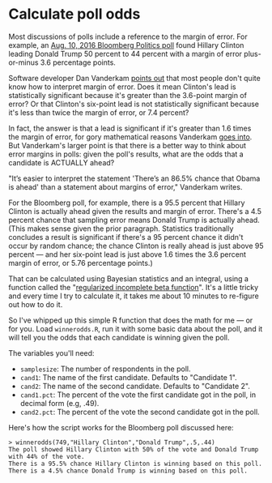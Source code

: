 # Calculate poll odds

Most discussions of polls include a reference to the margin of error. For example, an [Aug. 10, 2016 Bloomberg Politics poll](http://www.bloomberg.com/politics/articles/2016-08-10/bloomberg-politics-national-poll) found Hillary Clinton leading Donald Trump 50 percent to 44 percent with a margin of error plus-or-minus 3.6 percentage points.

Software developer Dan Vanderkam [points out](http://www.danvk.org/wp/2008-09-25/how-to-read-polls/) that most people don't quite know how to interpret margin of error. Does it mean Clinton's lead is statistically significant because it's greater than the 3.6-point margin of error? Or that Clinton's six-point lead is not statistically significant because it's less than twice the margin of error, or 7.4 percent?

In fact, the answer is that a lead is significant if it's greater than 1.6 times the margin of error, for gory mathematical reasons Vanderkam [goes into](http://www.danvk.org/wp/2008-09-25/how-to-read-polls/). But Vanderkam's larger point is that there is a better way to think about error margins in polls: given the poll's results, what are the odds that a candidate is ACTUALLY ahead?

"It’s easier to interpret the statement 'There’s an 86.5% chance that Obama is ahead' than a statement about margins of error," Vanderkam writes.

For the Bloomberg poll, for example, there is a 95.5 percent that Hillary Clinton is actually ahead given the results and margin of error. There's a 4.5 percent chance that sampling error means Donald Trump is actually ahead. (This makes sense given the prior paragraph. Statistics traditionally concludes a result is significant if there's a 95 percent chance it didn't occur by random chance; the chance Clinton is really ahead is just above 95 percent — and her six-point lead is just above 1.6 times the 3.6 percent margin of error, or 5.76 percentage points.)

That can be calculated using Bayesian statistics and an integral, using a function called the "[regularized incomplete beta function](http://en.wikipedia.org/wiki/Regularized_incomplete_beta_function)". It's a little tricky and every time I try to calculate it, it takes me about 10 minutes to re-figure out how to do it.

So I've whipped up this simple R function that does the math for me — or for you. Load `winnerodds.R`, run it with some basic data about the poll, and it will tell you the odds that each candidate is winning given the poll. 

The variables you'll need:

- `samplesize`: The number of respondents in the poll.
- `cand1`: The name of the first candidate. Defaults to "Candidate 1".
- `cand2`: The name of the second candidate. Defaults to "Candidate 2".
- `cand1.pct`: The percent of the vote the first candidate got in the poll, in decimal form (e.g, .49).
- `cand2.pct`: The percent of the vote the second candidate got in the poll.

Here's how the script works for the Bloomberg poll discussed here: 
```
> winnerodds(749,"Hillary Clinton","Donald Trump",.5,.44)
The poll showed Hillary Clinton with 50% of the vote and Donald Trump with 44% of the vote.
There is a 95.5% chance Hillary Clinton is winning based on this poll.
There is a 4.5% chance Donald Trump is winning based on this poll.
```

